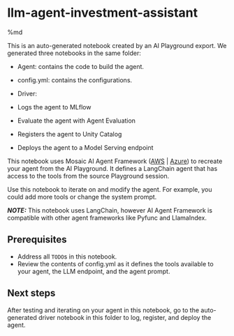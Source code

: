 # llm-agent-investment-assistant

%md

This is an auto-generated notebook created by an AI Playground export. We generated three notebooks in the same folder:
- Agent: contains the code to build the agent.
- config.yml: contains the configurations.
  
- Driver: 
- Logs the agent to MLflow
- Evaluate the agent with Agent Evaluation
- Registers the agent to Unity Catalog
- Deploys the agent to a Model Serving endpoint


This notebook uses Mosaic AI Agent Framework ([AWS](https://docs.databricks.com/en/generative-ai/retrieval-augmented-generation.html) | [Azure](https://learn.microsoft.com/en-us/azure/databricks/generative-ai/retrieval-augmented-generation)) to recreate your agent from the AI Playground. It defines a LangChain agent that has access to the tools from the source Playground session.

Use this notebook to iterate on and modify the agent. For example, you could add more tools or change the system prompt.

 **_NOTE:_**  This notebook uses LangChain, however AI Agent Framework is compatible with other agent frameworks like Pyfunc and LlamaIndex.

## Prerequisites

- Address all `TODO`s in this notebook.
- Review the contents of config.yml as it defines the tools available to your agent, the LLM endpoint, and the agent prompt.

## Next steps

After testing and iterating on your agent in this notebook, go to the auto-generated driver notebook in this folder to log, register, and deploy the agent.
